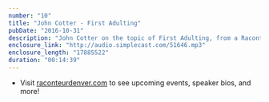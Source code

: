 ```yaml
---
number: "10"
title: "John Cotter - First Adulting"
pubDate: "2016-10-31"
description: "John Cotter on the topic of First Adulting, from a Raconteur event recorded at The Preservery on September 14th."
enclosure_link: "http://audio.simplecast.com/51646.mp3"
enclosure_length: "17885522"
duration: "00:14:39"
---
```

- Visit [raconteurdenver.com](http://raconteurdenver.com) to see upcoming events, speaker bios, and more!